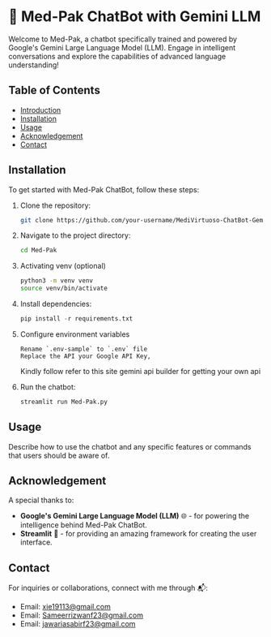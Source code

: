 # 🤖 Med-Pak ChatBot with Gemini LLM

Welcome to Med-Pak, a chatbot specifically trained and powered by Google's Gemini Large Language Model (LLM). Engage in intelligent conversations and explore the capabilities of advanced language understanding!

## Table of Contents

- [Introduction](#🤖-Med-Pak-chatbot-with-gemini-llm)
- [Installation](#installation)
- [Usage](#usage)
- [Acknowledgement](#acknowledgement)
- [Contact](#contact)

## Installation

To get started with Med-Pak ChatBot, follow these steps:

1. Clone the repository:

    ```bash
    git clone https://github.com/your-username/MediVirtuoso-ChatBot-Gemini-LLM.git
    ```

2. Navigate to the project directory:

    ```bash
    cd Med-Pak
    ```

3. Activating venv (optional) 

    ```bash
    python3 -m venv venv
    source venv/bin/activate
    ```

4. Install dependencies:

    ```python
    pip install -r requirements.txt
    ```

5. Configure environment variables
    ```
    Rename `.env-sample` to `.env` file
    Replace the API your Google API Key, 
    ```
    Kindly follow refer to this site gemini api builder for getting your own api 
    <br/>

6. Run the chatbot:

    ```bash
    streamlit run Med-Pak.py
    ```

## Usage

Describe how to use the chatbot and any specific features or commands that users should be aware of.

## Acknowledgement

A special thanks to:

- **Google's Gemini Large Language Model (LLM)** 🌐 - for powering the intelligence behind Med-Pak ChatBot.
- **Streamlit** 🚀 - for providing an amazing framework for creating the user interface.



## Contact

For inquiries or collaborations, connect with me through 📬:

- Email: [xie19113@gmail.com](mailto:xie19113@gmail.com@gmail.com)
- Email: [Sameerrizwanf23@gmail.com](mailto:sameerrizwanf23@gmail.com)
- Email: [jawariasabirf23@gmail.com](mailto:jawariasabirf23@gmail.com@gmail.com)






